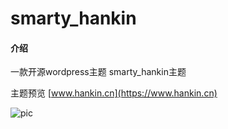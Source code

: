 # smarty_hankin

#### 介绍
一款开源wordpress主题 smarty_hankin主题

主题预览 [www.hankin.cn](https://www.hankin.cn)

![pic](https://www.hankin.cn/wp-content/themes/smarty_hankin/screenshot.jpg)